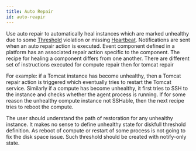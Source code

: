 ```yaml
---
title: Auto Repair
id: auto-reapir
---
```


Use auto repair to automatically heal instances which are marked unhealthy due to some [Threshold](#threshold-definitions) violation or missing [Heartbeat](#heartbeat-monitors). Notifications are sent when an auto repair action is executed. Event component defined in a platform has an associated repair action specific to the component. The recipe for healing a component differs from one another. There are different set of instructions executed for compute repair then for tomcat repair

For example: if a Tomcat instance has become unhealthy, then a Tomcat repair action is triggered which eventually tries to restart the Tomcat service. Similarly if a compute has become unhealthy, it first tries to SSH to the instance and checks whether the agent process is running. If for some reason the unhealthy compute instance not SSHable, then the next recipe tries to reboot the compute.

The user should understand the path of restoration for any unhealthy instance. It makes no sense to define unhealthy state for diskfull threshold definition. As reboot of compute or restart of some process is not going to fix the disk space issue. Such threshold should be created with notify-only state.
